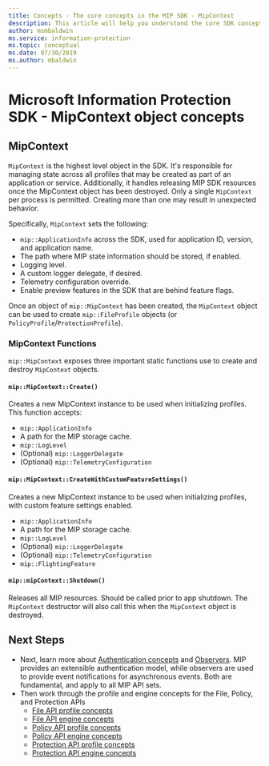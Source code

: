 ```yaml
---
title: Concepts - The core concepts in the MIP SDK - MipContext
description: This article will help you understand the core SDK concept called MipContext which drives application initialization.
author: msmbaldwin
ms.service: information-protection
ms.topic: conceptual
ms.date: 07/30/2019
ms.author: mbaldwin
---
```


# Microsoft Information Protection SDK - MipContext object concepts

## MipContext

`MipContext` is the highest level object in the SDK. It's responsible for managing state across all profiles that may be created as part of an application or service. Additionally, it handles releasing MIP SDK resources once the MipContext object has been destroyed. Only a single `MipContext` per process is permitted. Creating more than one may result in unexpected behavior.

Specifically, `MipContext` sets the following:

- `mip::ApplicationInfo` across the SDK, used for application ID, version, and application name.
- The path where MIP state information should be stored, if enabled.
- Logging level.
- A custom logger delegate, if desired.
- Telemetry configuration override.
- Enable preview features in the SDK that are behind feature flags.

Once an object of `mip::MipContext` has been created, the `MipContext` object can be used to create `mip::FileProfile` objects (or `PolicyProfile`/`ProtectionProfile`).

### MipContext Functions

`mip::MipContext` exposes three important static functions use to create and destroy `MipContext` objects.

#### `mip::MipContext::Create()`

Creates a new MipContext instance to be used when initializing profiles. This function accepts:

- `mip::ApplicationInfo`
- A path for the MIP storage cache.
- `mip::LogLevel`
- (Optional) `mip::LoggerDelegate`
- (Optional) `mip::TelemetryConfiguration`

#### `mip::MipContext::CreateWithCustomFeatureSettings()`

Creates a new MipContext instance to be used when initializing profiles, with custom feature settings enabled.

- `mip::ApplicationInfo`
- A path for the MIP storage cache.
- `mip::LogLevel`
- (Optional) `mip::LoggerDelegate`
- (Optional) `mip::TelemetryConfiguration`
- `mip::FlightingFeature`

#### `mip::mipContext::Shutdown()`

Releases all MIP resources. Should be called prior to app shutdown. The `MipContext` destructor will also call this when the `MipContext` object is destroyed.

## Next Steps

- Next, learn more about [Authentication concepts](concept-authentication-cpp.md) and [Observers](concept-async-observers.md). MIP provides an extensible authentication model, while observers are used to provide event notifications for asynchronous events. Both are fundamental, and apply to all MIP API sets.
- Then work through the profile and engine concepts for the File, Policy, and Protection APIs
  - [File API profile concepts](concept-profile-engine-file-profile-cpp.md)
  - [File API engine concepts](concept-profile-engine-file-engine-cpp.md)
  - [Policy API profile concepts](concept-profile-engine-file-profile-cpp.md)
  - [Policy API engine concepts](concept-profile-engine-file-engine-cpp.md)
  - [Protection API profile concepts](concept-profile-engine-file-profile-cpp.md)
  - [Protection API engine concepts](concept-profile-engine-file-engine-cpp.md)

